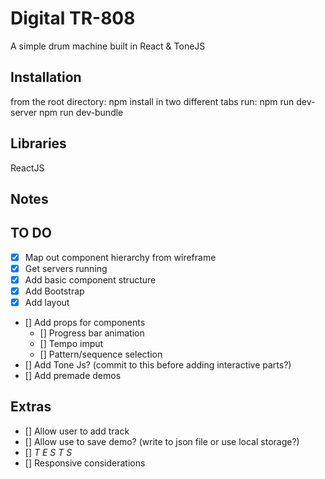 # Digital TR-808
A simple drum machine built in React & ToneJS

## Installation
from the root directory:
npm install
in two different tabs run:
npm run dev-server
npm run dev-bundle

## Libraries
ReactJS

## Notes

## TO DO
- [x] Map out component hierarchy from wireframe
- [x] Get servers running
- [x] Add basic component structure
- [x] Add Bootstrap
- [x] Add layout
- [] Add props for components 
    - [] Progress bar animation
    - [] Tempo imput
    - [] Pattern/sequence selection
- [] Add Tone Js? (commit to this before adding interactive parts?)
- [] Add premade demos

## Extras
- [] Allow user to add track
- [] Allow use to save demo? (write to json file or use local storage?)
- [] *T E S T S*
- [] Responsive considerations
